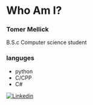 # Who Am I? #
### Tomer Mellick ###
B.S.c Computer science student  

### languges ###
* python
* C/CPP
* C#



[![Linkedin](https://img.shields.io/badge/LinkedIn-0077B5?style=for-the-badge&logo=linkedin&logoColor=white)](www.linkedin.com/in/tomer-mellick)

